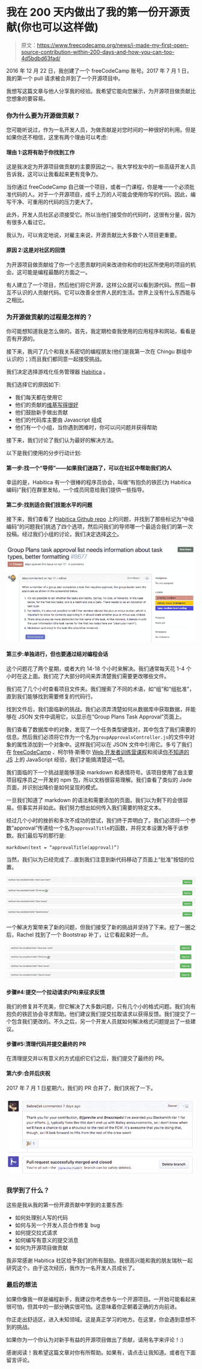 # 我在 200 天内做出了我的第一份开源贡献(你也可以这样做)

> 原文：<https://www.freecodecamp.org/news/i-made-my-first-open-source-contribution-within-200-days-and-how-you-can-too-4d5bdbd63fad/>

2016 年 12 月 22 日，我创建了一个 freeCodeCamp 账号。2017 年 7 月 1 日，我的第一个 pull 请求被合并到了一个开源项目中。

我想写这篇文章与他人分享我的经验。我希望它能向您展示，为开源项目做贡献比您想象的要容易。

### 你为什么要为开源做贡献？

您可能听说过，作为一名开发人员，为做贡献是对您时间的一种很好的利用。但是如果你还不相信，这里有两个理由可以考虑:

#### 理由 1:这将有助于你找到工作

这是我决定为开源项目做贡献的主要原因之一。我大学校友中的一些高级开发人员告诉我，这可以让我看起来更有竞争力。

当你通过 freeCodeCamp 自己做一个项目，或者一门课程，你是唯一一个必须批准代码的人。对于一个开源项目，成千上万的人可能会使用你写的代码。因此，编写干净、可重用的代码的压力更大了。

此外，开发人员社区必须接受它。所以当他们接受你的代码时，这很有分量，因为有很多人看过它。

我认为，可以肯定地说，对雇主来说，开源贡献比大多数个人项目更重要。

#### 原因 2:这是对社区的回馈

为开源项目做贡献给了你一个志愿贡献时间来改进你和你的社区所使用的项目的机会。这可能是编程最酷的方面之一。

有人建立了一个项目，然后他们将它开源，这样公众就可以看到源代码。然后一群互不认识的人贡献代码。它可以改善全世界人民的生活。世界上没有什么东西能与之相比。

### 为开源做贡献的过程是怎样的？

你可能想知道我是怎么做的。首先，我定期检查我使用的应用程序和网站，看看是否有开源的。

接下来，我问了几个和我关系密切的编程朋友(他们是我第一次在 Chingu 群组中认识的)；)而且我们都同意一起接受挑战。

我们决定选择游戏化任务管理器 [Habitica](https://habitica.com/) 。

我们选择它的原因如下:

*   我们每天都在使用它
*   他们的贡献的[维基写得很好](http://habitica.wikia.com/wiki/Guidance_for_Blacksmiths)
*   他们鼓励新手做出贡献
*   他们的代码库主要由 Javascript 组成
*   他们有一个小组，当你遇到困难时，你可以问问题并获得帮助

接下来，我们讨论了我们认为最好的解决方法。

以下是我们使用的分步行动计划:

#### 第一步:找一个“导师”——如果我们迷路了，可以在社区中帮助我们的人

幸运的是，Habitica 有一个很棒的程序员协会，叫做“有抱负的铁匠(为 Habitica 编码)”我们在群里发帖，一个成员同意给我们提供一些指导。

#### 第二步:找到适合我们技能水平的问题

接下来，我们查看了 [Habitica Github repo](https://github.com/HabitRPG/habitica/issues) 上的问题，并找到了那些标记为“中级编码”的问题我们挑选了四个选项，然后问我们的导师哪一个最适合我们的第一次投稿。经过我们小组的讨论，我们决定选择[这个](https://github.com/HabitRPG/habitica/issues/8677#event-1146999223)。

![-Zg72WsSWiHmd28rHb6p8VNAORx5fjUT3ZI8](img/c7b9cba40c9b5a3d554fb3bb176f9beb.png)

#### 第三步:单独进行，但也要通过结对编程会话

这个问题花了两个星期，或者大约 14-18 个小时来解决。我们通常每天花 1-4 个小时在这上面。我们花了大部分时间来弄清楚我们需要更改哪些文件。

我们花了几个小时查看项目文件夹。我们搜索了不同的术语，如“组”和“组批准”，直到我们能够找到需要修复的代码行。

找到文件后，我们面临新的挑战。我们必须弄清楚如何从数据库中获取数据，并能够在 JSON 文件中调用它，以显示在“Group Plans Task Approval”页面上。

我们查看了数据库中的对象，发现了一个任务类型键值对，其中包含了我们需要的信息。然后我们必须将它作为一个名为`groupApprovalsController.js`的文件中对象的属性添加到一个对象中。这样我们可以在 JSON 文件中引用它。多亏了我们在 [freeCodeCamp](https://www.freecodecamp.org) 、柯尔特·斯蒂尔 [Web 开发者训练营课程](https://www.udemy.com/the-web-developer-bootcamp/)和阅读[你不知道的 JS](https://github.com/getify/You-Dont-Know-JS) 上的 JavaScript 经验，我们才能搞清楚这一切。

我们面临的下一个挑战是能够渲染 markdown 和表情符号。该项目使用了由主要项目程序员之一开发的 npm 包，所以文档很容易理解。我们查看了类似的 Jade 页面，并识别出降价是如何呈现的模式。

一旦我们知道了 markdown 的语法和需要添加的页面。我们以为剩下的会很容易。但事实并非如此。我们努力想出如何传入我们需要的特定文本。

经过几个小时的挫折和多次不成功的尝试，我们终于弄明白了。我们必须将一个参数“approval”传递给一个名为`approvalTitle`的函数，并将文本设置为等于该参数。我们最后写的那行是:

```
markdown(text = “approvalTitle(approval)”)
```

当然，我们以为已经完成了…直到我们注意到新代码移动了页面上“批准”按钮的位置。

![Ig76khuINvugUGKb4yBtEFW6a8V2-p8WPUHo](img/7f474e4ec9bdb00815e2244fc32c2222.png)

一个解决方案带来了新的问题，但我们接受了新的挑战并坚持了下来。挖了一圈之后，Rachel 找到了一个 Bootstrap 补丁，让它看起来好一点。

![Hh4XU-6r1e4iQ6N6Znr373IAjFIII5Lid7Ub](img/0310381d6f2f4d8834f205ea61431f6d.png)

#### 步骤#4:提交一个拉动请求(PR)来征求反馈

我们的修复并不完美，但它解决了大多数问题，只有几个小的格式问题。我们向有抱负的铁匠协会寻求帮助。他们建议我们提交拉取请求以获得反馈。我们提交了一个包含我们更改的。不久之后，另一个开发人员就如何解决格式问题提出了一些建议。

#### 步骤#5:清理代码并提交最终的 PR

在清理提交并以有意义的方式组织它们之后，我们提交了最终的 PR。

#### 第六步:合并后庆祝

2017 年 7 月 1 日星期六，我们的 PR 合并了，我们庆祝了一下。

![NZ4JxtCWvOKoqkaSn2RJBYyg58PrbSHeh78P](img/f8f2cfb50baa1b65567ed6df1303abc4.png)

### 我学到了什么？

这些是我从我的第一份开源贡献中学到的主要东西:

*   如何处理别人写的代码
*   如何与另一个开发人员合作修复 bug
*   如何提交拉式请求
*   如何编写有意义的提交消息
*   如何为开源项目做贡献

我非常感谢 Habitica 社区给予我们的所有鼓励。我很高兴能和我的朋友瑞秋一起研究这个。由于这次经历，我作为一名开发人员成长了。

### 最后的想法

如果你像我一样是编程新手，我建议你考虑参与一个开源项目。一开始可能看起来很可怕，但其中的一部分确实很可怕。这意味着你正朝着正确的方向前进。

你正走出舒适区，进入未知领域。这是真正学习的地方。在这里，你会遇到意想不到的挑战。

如果你为一个你认为对新手有益的开源项目做出了贡献，请用名字来评论！:)

感谢阅读！我希望这篇文章对你有所帮助。如果有，请点击让我知道。或者在下面留言评论。